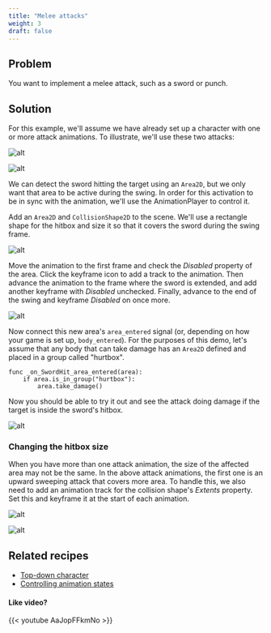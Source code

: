 ```yaml
---
title: "Melee attacks"
weight: 3
draft: false
---
```


## Problem

You want to implement a melee attack, such as a sword or punch.

## Solution

For this example, we'll assume we have already set up a character with one or more attack animations. To illustrate, we'll use these two attacks:

![alt](/godot_recipes/img/attack2.png)

![alt](/godot_recipes/img/attack1.png)

We can detect the sword hitting the target using an `Area2D`, but we only want that area to be active during the swing. In order for this activation to be in sync with the animation, we'll use the AnimationPlayer to control it.

Add an `Area2D` and `CollisionShape2D` to the scene. We'll use a rectangle shape for the hitbox and size it so that it covers the sword during the swing frame.

![alt](/godot_recipes/img/melee_attack_01.png)

Move the animation to the first frame and check the _Disabled_ property of the area. Click the keyframe icon to add a track to the animation. Then advance the animation to the frame where the sword is extended, and add another keyframe with _Disabled_ unchecked. Finally, advance to the end of the swing and keyframe _Disabled_ on once more.

![alt](/godot_recipes/img/melee_attack_02.gif)

Now connect this new area's `area_entered` signal (or, depending on how your game is set up, `body_entered`). For the purposes of this demo, let's assume that any body that can take damage has an `Area2D` defined and placed in a group called "hurtbox".

```gdscript
func _on_SwordHit_area_entered(area):
    if area.is_in_group("hurtbox"):
        area.take_damage()
```

Now you should be able to try it out and see the attack doing damage if the target is inside the sword's hitbox.

![alt](/godot_recipes/img/melee_attack_03.gif)

### Changing the hitbox size

When you have more than one attack animation, the size of the affected area may not be the same. In the above attack animations, the first one is an upward sweeping attack that covers more area. To handle this, we also need to add an animation track for the collision shape's _Extents_ property. Set this and keyframe it at the start of each animation.

![alt](/godot_recipes/img/melee_attack_04.gif)

![alt](/godot_recipes/img/melee_attack_05.gif)

## Related recipes

- [Top-down character](http://kidscancode.org/godot_recipes/2d/topdown_movement/#option-1-8-way-movement)
- [Controlling animation states](http://kidscancode.org/godot_recipes/animation/animation_state_machine/)

#### Like video?

{{< youtube AaJopFFkmNo >}}